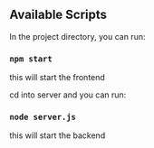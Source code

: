 ## Available Scripts

In the project directory, you can run:

### `npm start`

this will start the frontend


cd into server and you can run:
### `node server.js`

this will start the backend


